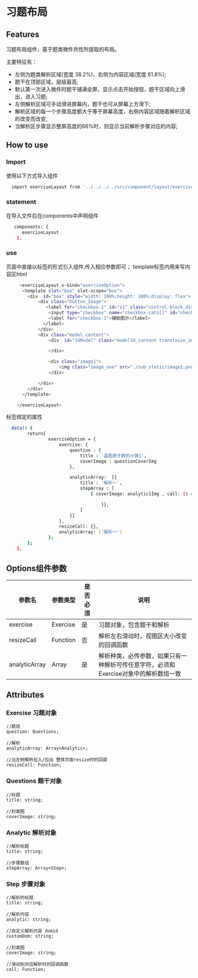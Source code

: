 # 习题布局

## Features

习题布局组件，基于题类微件共性所提取的布局。

主要特征有：

- 左侧为题类解析区域(宽度 38.2%)，右侧为内容区域(宽度 61.8%);
- 题干在顶部区域，层级最高;
- 默认第一次进入微件时题干铺满全屏，显示点击开始按钮，题干区域向上滑出，进入习题;
- 左侧解析区域可手动滑进屏幕内，题干也可从屏幕上方滑下;
- 解析区域的每一个步骤高度都大于等于屏幕高度，右侧内容区域随着解析区域的改变而改变;
- 当解析区步骤显示整屏高度的66%时，则显示当前解析步骤对应的内容;

<!-- ![习题组件](../images/xiti.gif) -->

## How to use

### Import

使用以下方式导入组件

```sh
  import exerciseLayout from '../../../../src/component/layout/exercise_layout.vue';
```

### statement

在导入文件后在components中声明组件

```sh
   components: {
      exerciseLayout
    },
```

### use

页面中直接以标签的形式引入组件,传入相应参数即可；
template标签内用来写内容区html

```sh
     <exerciseLayout v-bind="exerciseOption">
      <template slot="box" slot-scope="box">
        <div  id="box" style="width: 100%;height: 100%;display: flex">
            <div class="button_Image">
               <label for="checkbox-1" id="s1" class="control-block_div_border switch enableAnim" style="margin-top:10px;width: 200px;color:#000000">
                <input type="checkbox" name="checkbox-cats[]" id="checkbox-1" value="1" v-model="showImage" >
                <label for="checkbox-1">辅助图示</label>
              </label>
            </div>
            <div class="model_content">
                <div  id="3dModel" class="model3d_content transtaion_animation2" style="">

                </div>

                <div class="image1">
                    <img class="image_one" src="./sub_static/image1.png" style="" v-show="showImage"/>
                </div>

            </div>
        </div>
      </template>

    </exerciseLayout>
```

标签绑定的属性

```sh
  data() {
        return{
                exerciseOption = {
                    exercise: {
                        question : {
                            title : '晶胞原子数的计算1',
                            coverImage : questionCoverImg
                        },

                        analyticArray:  [{
                            title : '解析一',
                            stepArray : [
                                { coverImage: analytic1Img , call: () => {

                                    }},
                            ]
                        }]
                    },
                    resizeCall: {},
                    analyticArray: ['解析一']
                };
        };
    },

```

## Options组件参数

|    参数名     | 参数类型  | 是否必须|说明|
| ----------   | ---       |---|--------|
| exercise     |  Exercise | 是|习题对象，包含题干和解析|
| resizeCall   |  Function | 否|解析左右滑动时，视图区大小改变的回调函数|
| analyticArray|  Array    | 是|解析种类，必传参数，如果只有一种解析可传任意字符，必须和Exercise对象中的解析数组一致|

## Attributes

### Exercise 习题对象

    //题目
    question: Questions;

    //解析
    analyticArray: Array<Analytic>;

    //当左侧解析拉入/拉出 整体页面resize时的回调
    resizeCall: Function;

### Questions  题干对象

    //标题
    title: string;

    //封面图
    coverImage: string;

### Analytic 解析对象
 
    //解析标题
    title: string;

    //步骤数组
    stepArray: Array<Step>;

### Step 步骤对象

    //解析的标题
    title: string;

    //解析内容
    analytic: string;

    //自定义解析内容 domid
    customDom: string;

    //封面图
    coverImage: string;

    //滑动到对应解析时的回调函数
    call: Function;